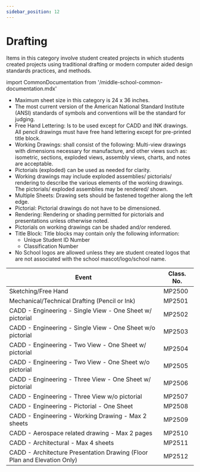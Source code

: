 ```yaml
---
sidebar_position: 12
---
```


# Drafting

Items in this category involve student created projects in which students created projects using traditional drafting or modern computer aided design standards practices, and methods.

import CommonDocumentation from '/middle-school-common-documentation.mdx'

<CommonDocumentation />

- Maximum sheet size in this category is 24 x 36 inches.
- The most current version of the American National Standard Institute (ANSI) standards of symbols and conventions will be the standard for judging.
- Free Hand Lettering: Is to be used except for CADD and INK drawings. All pencil drawings must have free hand lettering except for pre-printed title block.
- Working Drawings: shall consist of the following: Multi-view drawings with dimensions necessary for manufacture, and other views such as: isometric, sections, exploded views, assembly views, charts, and notes are acceptable.
- Pictorials (exploded) can be used as needed for clarity.
- Working drawings may include exploded assemblies/ pictorials/ rendering to describe the various elements of the working drawings. The pictorials/ exploded assemblies may be rendered/ shown.
- Multiple Sheets: Drawing sets should be fastened together along the left edge.
- Pictorial: Pictorial drawings do not have to be dimensioned.
- Rendering: Rendering or shading permitted for pictorials and presentations unless otherwise noted.
- Pictorials on working drawings can be shaded and/or rendered.
- Title Block: Title blocks may contain only the following information:
  - Unique Student ID Number
  - Classification Number
- No School logos are allowed unless they are student created logos that are not associated with the school mascot/logo/school name.

| Event                                                                    | Class. No. |
| ------------------------------------------------------------------------ | ---------- |
| Sketching/Free Hand                                                      | MP2500     |
| Mechanical/Technical Drafting (Pencil or Ink)                            | MP2501     |
| CADD - Engineering - Single View - One Sheet w/ pictorial                | MP2502     |
| CADD - Engineering - Single View - One Sheet w/o pictorial               | MP2503     |
| CADD - Engineering - Two View - One Sheet w/ pictorial                   | MP2504     |
| CADD - Engineering - Two View - One Sheet w/o pictorial                  | MP2505     |
| CADD - Engineering - Three View - One Sheet w/ pictorial                 | MP2506     |
| CADD - Engineering - Three View w/o pictorial                            | MP2507     |
| CADD - Engineering - Pictorial - One Sheet                               | MP2508     |
| CADD - Engineering - Working Drawing - Max 2 sheets                      | MP2509     |
| CADD - Aerospace related drawing - Max 2 pages                           | MP2510     |
| CADD - Architectural - Max 4 sheets                                      | MP2511     |
| CADD - Architecture Presentation Drawing (Floor Plan and Elevation Only) | MP2512     |

